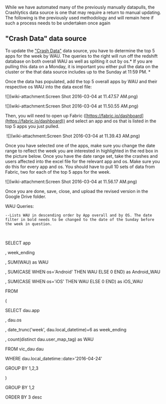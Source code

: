 While we have automated many of the previously manually datapulls, the Crashlytics data source is one that may require a return to manual updating. The following is the previously used methodology and will remain here if such a process needs to be undertaken once again 

## "Crash Data" data source

To update the ["Crash Data"](https://drive.google.com/a/getvictorious.com/file/d/0B1N-_25FQNl0NkVObGpRTTRhZUU/view?usp=sharing) data source, you have to determine the top 5 apps for the week by WAU. The queries to the right will run off the redshift database on both overall WAU as well as spliting it out by os.* If you are pulling this data on a Monday, it is important you either pull the data on the cluster or the that data source includes up to the Sunday at 11:59 PM. *

Once the data has populated, add the top 5 overall apps by WAU and their respective os WAU into the data excel file: 

![](wiki-attachment:Screen Shot 2016-03-04 at 11.47.57 AM.png)

![](wiki-attachment:Screen Shot 2016-03-04 at 11.50.55 AM.png)

Then, you will need to open up Fabric ([https://fabric.io/dashboard](https://fabric.io/dashboard)) and select an app and os that is listed in the top 5 apps you just pulled.

 ![](wiki-attachment:Screen Shot 2016-03-04 at 11.39.43 AM.png)

Once you have selected one of the apps, make sure you change the date range to reflect the week you are interested in highlighted in the red box in the picture below. Once you have the date range set, take the crashes and users affected into the excel file for the relevant app and os. Make sure you do this for every app and os. You should have to pull 10 sets of data from Fabric, two for each of the top 5 apps for the week. 

![](wiki-attachment:Screen Shot 2016-03-04 at 11.56.17 AM.png)

Once you are done, save, close, and upload the revised version in the Google Drive folder. 

WAU Queries: 


```
--Lists WAU in descending order by App overall and by OS. The date filter in bold needs to be changed to the date of the Sunday before the week in question.
```
 

SELECT app

, week_ending

, SUM(WAU) as WAU

, SUM(CASE WHEN os='Android' THEN WAU ELSE 0 END) as Android_WAU

, SUM(CASE WHEN os='iOS' THEN WAU ELSE 0 END) as iOS_WAU

FROM

(

SELECT dau.app

, dau.os

, date_trunc('week', dau.local_datetime)+6 as week_ending

, count(distinct dau.user_map_tag) as WAU

FROM vic_dau dau

WHERE dau.local_datetime::date>'2016-04-24'

GROUP BY 1,2,3

)

GROUP BY 1,2

ORDER BY 3 desc

